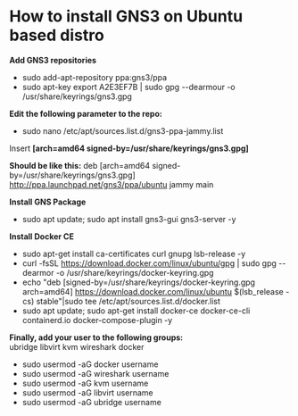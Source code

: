 # How to install GNS3 on Ubuntu based distro </br>

**Add GNS3 repositories** <br>
- sudo add-apt-repository ppa:gns3/ppa <br>
- sudo apt-key export A2E3EF7B | sudo gpg --dearmour -o /usr/share/keyrings/gns3.gpg <br>

**Edit the following parameter to the repo:**
- sudo nano /etc/apt/sources.list.d/gns3-ppa-jammy.list

Insert **[arch=amd64 signed-by=/usr/share/keyrings/gns3.gpg]** </br>

**Should be like this:** deb [arch=amd64 signed-by=/usr/share/keyrings/gns3.gpg] http://ppa.launchpad.net/gns3/ppa/ubuntu jammy main </br>

**Install GNS Package** </br>
- sudo apt update; sudo apt install gns3-gui gns3-server -y

**Install Docker CE** <br>
- sudo apt-get install ca-certificates curl gnupg lsb-release -y </br>
- curl -fsSL https://download.docker.com/linux/ubuntu/gpg | sudo gpg --dearmor -o /usr/share/keyrings/docker-keyring.gpg </br>
- echo "deb [signed-by=/usr/share/keyrings/docker-keyring.gpg arch=amd64] https://download.docker.com/linux/ubuntu $(lsb_release -cs) stable"|sudo tee /etc/apt/sources.list.d/docker.list </br>
- sudo apt update; sudo apt-get install docker-ce docker-ce-cli containerd.io docker-compose-plugin -y </br>

**Finally, add your user to the following groups:** <br>
ubridge libvirt kvm wireshark docker </br>

- sudo usermod -aG docker username
- sudo usermod -aG wireshark username
- sudo usermod -aG kvm username
- sudo usermod -aG libvirt username
- sudo usermod -aG ubridge username

